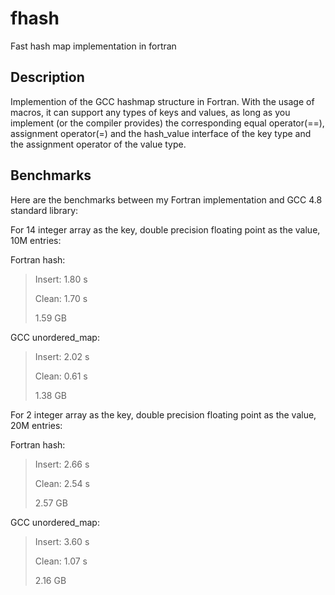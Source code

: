 # fhash
Fast hash map implementation in fortran

## Description
Implemention of the GCC hashmap structure in Fortran. With the usage of macros, it can support any types of keys and values, as long as you implement (or the compiler provides) the corresponding equal operator(==), assignment operator(=) and the hash_value interface of the key type and the assignment operator of the value type.

## Benchmarks

Here are the benchmarks between my Fortran implementation and GCC 4.8 standard library:

For 14 integer array as the key, double precision floating point as the value, 10M entries:

Fortran hash:

> Insert: 1.80 s
>
> Clean: 1.70 s
>
> 1.59 GB

GCC unordered_map:

> Insert: 2.02 s
> 
> Clean: 0.61 s
> 
> 1.38 GB

For 2 integer array as the key, double precision floating point as the value, 20M entries:

Fortran hash:

> Insert: 2.66 s
> 
> Clean: 2.54 s
> 
> 2.57 GB

GCC unordered_map:

> Insert: 3.60 s
> 
> Clean: 1.07 s
> 
> 2.16 GB
